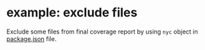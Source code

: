# example: exclude files

Exclude some files from final coverage report by using `nyc` object in [package.json](package.json) file.
